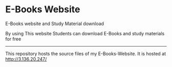 # E-Books Website
 E-Books website and Study Material download

By using This website Students can download E-Books and study materials for free



***********************************************************************
This repository hosts the source files of my E-Books-Website. It is hosted at
http://3.136.20.247/

